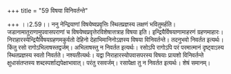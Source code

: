 +++
title = "59 विषया विनिवर्तन्ते"

+++
।।2.59।। ननु नेन्द्रियाणां विषयेष्वप्रवृत्तिः स्थितप्रज्ञस्य लक्षणं
भवितुमर्हति। जडानामातुराणामुपवासपराणां च
विषयेष्वप्रवृत्तेरविशेषात्तत्राह विषया इति। इन्द्रियैर्विषयाणामाहरणं
ग्रहणमाहारः। निराहारस्येन्द्रियैर्विषयग्रहणमकुर्वतो देहिनो
देहाभिमानिनोऽज्ञस्य विषया विनिवर्तन्ते। तदनुभवो निवर्तत इत्यर्थः। किंतु
रसो रागोऽभिलाषस्तद्वर्जम्। अभिलाषस्तु न निवर्तत इत्यर्थः। रसोऽपि रागोऽपि
परं परमात्मानं दृष्ट्वाऽस्य स्थितप्रज्ञस्य स्वतो निवर्तते।
नश्यतीत्यर्थः। यद्वा निराहारस्योपवासपरस्य विषयाः प्रायशो विनिवर्तन्ते
क्षुधासंतप्तस्य शब्दस्पर्शाद्यपेक्षाभावात्। परंतु रसवर्जम्। रसापेक्षा तु
न निवर्तत इत्यर्थः। शेषं समानम्।  

